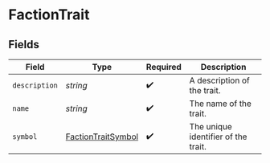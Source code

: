 # FactionTrait


## Fields

| Field                                                           | Type                                                            | Required                                                        | Description                                                     |
| --------------------------------------------------------------- | --------------------------------------------------------------- | --------------------------------------------------------------- | --------------------------------------------------------------- |
| `description`                                                   | *string*                                                        | :heavy_check_mark:                                              | A description of the trait.                                     |
| `name`                                                          | *string*                                                        | :heavy_check_mark:                                              | The name of the trait.                                          |
| `symbol`                                                        | [FactionTraitSymbol](../../models/shared/FactionTraitSymbol.md) | :heavy_check_mark:                                              | The unique identifier of the trait.                             |